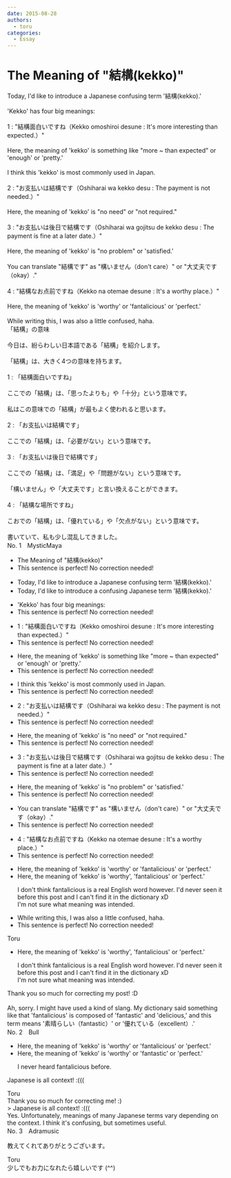 ```yaml
---
date: 2015-08-28
authors:
  - toru
categories:
  - Essay
---
```


<h1 id="subject_show">The Meaning of "結構(kekko)"</h1>
<div class="date" hidden>Aug 28, 2015 11:14</div>
<div id="post"><div id="body_show_ori">
Today, I'd like to introduce a Japanese confusing term '結構(kekko).'<br/><br/>'Kekko' has four big meanings:<br/><br/>1 : "結構面白いですね（Kekko omoshiroi desune : It's more interesting than expected.）"<br/><br/>Here, the meaning of 'kekko' is something like "more ~ than expected" or 'enough' or 'pretty.'<br/><br/>I think this 'kekko' is most commonly used in Japan.<br/><br/>2 : "お支払いは結構です（Oshiharai wa kekko desu : The payment is not needed.）"<br/><br/>Here, the meaning of 'kekko' is "no need" or "not required."<br/><br/>3 : "お支払いは後日で結構です（Oshiharai wa gojitsu de kekko desu : The payment is fine at a later date.）"<br/><br/>Here, the meaning of 'kekko' is "no problem" or 'satisfied.'<br/><br/>You can translate "結構です" as "構いません（don't care）" or "大丈夫です（okay）."<br/><br/>4 : "結構なお点前ですね（Kekko na otemae desune : It's a worthy place.）"<br/><br/>Here, the meaning of 'kekko' is 'worthy' or 'fantalicious' or 'perfect.'<br/><br/>While writing this, I was also a little confused, haha.
</div></div>

<!-- more -->

<div id="post_ja"><div id="body_show_mo">
「結構」の意味<br/><br/>今日は、紛らわしい日本語である「結構」を紹介します。<br/><br/>「結構」は、大きく4つの意味を持ちます。<br/><br/>1 : 「結構面白いですね」<br/><br/>ここでの「結構」は、「思ったよりも」や「十分」という意味です。<br/><br/>私はこの意味での「結構」が最もよく使われると思います。<br/><br/>2 : 「お支払いは結構です」<br/><br/>ここでの「結構」は、「必要がない」という意味です。<br/><br/>3 : 「お支払いは後日で結構です」<br/><br/>ここでの「結構」は、「満足」や「問題がない」という意味です。<br/><br/>「構いません」や「大丈夫です」と言い換えることができます。<br/><br/>4 : 「結構な場所ですね」<br/><br/>こおでの「結構」は、「優れている」や「欠点がない」という意味です。<br/><br/>書いていて、私も少し混乱してきました。
</div></div>
<div id="block"><div class="first_name"> No. 1　<span class="just_name">MysticMaya</span></div><div id="block2">
<ul class="correction_field">
<li class="incorrect">The Meaning of "結構(kekko)"</li>
<li class="corrected perfect">This sentence is perfect! No correction needed!</li>
</ul>
<ul class="correction_field">
<li class="incorrect">Today, I'd like to introduce a Japanese confusing term '結構(kekko).'</li>
<li class="corrected correct">
Today, I'd like to introduce a confusing Japanese term '結構(kekko).'
</li>
</ul>
<ul class="correction_field">
<li class="incorrect">'Kekko' has four big meanings:</li>
<li class="corrected perfect">This sentence is perfect! No correction needed!</li>
</ul>
<ul class="correction_field">
<li class="incorrect">1 : "結構面白いですね（Kekko omoshiroi desune : It's more interesting than expected.）"</li>
<li class="corrected perfect">This sentence is perfect! No correction needed!</li>
</ul>
<ul class="correction_field">
<li class="incorrect">Here, the meaning of 'kekko' is something like "more ~ than expected" or 'enough' or 'pretty.'</li>
<li class="corrected perfect">This sentence is perfect! No correction needed!</li>
</ul>
<ul class="correction_field">
<li class="incorrect">I think this 'kekko' is most commonly used in Japan.</li>
<li class="corrected perfect">This sentence is perfect! No correction needed!</li>
</ul>
<ul class="correction_field">
<li class="incorrect">2 : "お支払いは結構です（Oshiharai wa kekko desu : The payment is not needed.）"</li>
<li class="corrected perfect">This sentence is perfect! No correction needed!</li>
</ul>
<ul class="correction_field">
<li class="incorrect">Here, the meaning of 'kekko' is "no need" or "not required."</li>
<li class="corrected perfect">This sentence is perfect! No correction needed!</li>
</ul>
<ul class="correction_field">
<li class="incorrect">3 : "お支払いは後日で結構です（Oshiharai wa gojitsu de kekko desu : The payment is fine at a later date.）"</li>
<li class="corrected perfect">This sentence is perfect! No correction needed!</li>
</ul>
<ul class="correction_field">
<li class="incorrect">Here, the meaning of 'kekko' is "no problem" or 'satisfied.'</li>
<li class="corrected perfect">This sentence is perfect! No correction needed!</li>
</ul>
<ul class="correction_field">
<li class="incorrect">You can translate "結構です" as "構いません（don't care）" or "大丈夫です（okay）."</li>
<li class="corrected perfect">This sentence is perfect! No correction needed!</li>
</ul>
<ul class="correction_field">
<li class="incorrect">4 : "結構なお点前ですね（Kekko na otemae desune : It's a worthy place.）"</li>
<li class="corrected perfect">This sentence is perfect! No correction needed!</li>
</ul>
<ul class="correction_field">
<li class="incorrect">Here, the meaning of 'kekko' is 'worthy' or 'fantalicious' or 'perfect.'</li>
<li class="corrected correct">
Here, the meaning of 'kekko' is 'worthy', 'fantalicious' or 'perfect.'
<p class="correction_comment">I don't think fantalicious is a real English word however. I'd never seen it before this post and I can't find it in the dictionary xD<br/>I'm not sure what meaning was intended.</p>
</li>
</ul>
<ul class="correction_field">
<li class="incorrect">While writing this, I was also a little confused, haha.</li>
<li class="corrected perfect">This sentence is perfect! No correction needed!</li>
</ul>
</div><div class="name"><span class="just_name">Toru</span><br><div class="quote_field"><ul class="correction_field">
<li class="corrected correct">
Here, the meaning of 'kekko' is 'worthy', 'fantalicious' or 'perfect.'
<p class="correction_comment">
I don't think fantalicious is a real English word however. I'd never seen it before this post and I can't find it in the dictionary xD<br/>I'm not sure what meaning was intended.
</p>
</li>
</ul></div>
Thank you so much for correcting my post! :D<br/><br/>Ah, sorry. I might have used a kind of slang. My dictionary said something like that 'fantalicious' is composed of 'fantastic' and 'delicious,' and this term means '素晴らしい（fantastic）' or '優れている（excellent）.'
</div>
</div>
<div id="block"><div class="first_name"> No. 2　<span class="just_name">Bull</span></div><div id="block2">
<ul class="correction_field">
<li class="incorrect">Here, the meaning of 'kekko' is 'worthy' or 'fantalicious' or 'perfect.'</li>
<li class="corrected correct">
Here, the meaning of 'kekko' is 'worthy' or '<span class="f_blue">fantastic</span>' or 'perfect.'
<p class="correction_comment">I never heard fantalicious before.</p>
</li>
</ul>
<p class="comment_small">
 Japanese is all context! :(((
</p>

</div><div class="name"><span class="just_name">Toru</span><br>
Thank you so much for correcting me! :)<br/>&gt; Japanese is all context! :(((<br/>Yes. Unfortunately, meanings of many Japanese terms vary depending on the context. I think it's confusing, but sometimes useful.
</div>
</div>
<div id="block"><div class="first_name"> No. 3　<span class="just_name">Adramusic</span></div><div id="block2">
<p class="comment_small">
 教えてくれてありがとうございます。
</p>

</div><div class="name"><span class="just_name">Toru</span><br>
少しでもお力になれたら嬉しいです (^^)
</div>
</div>
